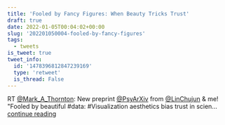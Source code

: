 ```yaml
---
title: 'Fooled by Fancy Figures: When Beauty Tricks Trust'
draft: true
date: 2022-01-05T00:04:02+00:00
slug: '202201050004-fooled-by-fancy-figures'
tags:
  - tweets
is_tweet: true
tweet_info:
  id: '1478396812847239169'
  type: 'retweet'
  is_thread: False
---
```




RT [@Mark_A_Thornton](https://x.com/Mark_A_Thornton): New preprint [@PsyArXiv](https://x.com/PsyArXiv) from [@LinChujun](https://x.com/LinChujun) &amp; me! "Fooled by beautiful #data: #Visualization aesthetics bias trust in scien… [continue reading](https://x.com/sytelus/status/1478396812847239169)
